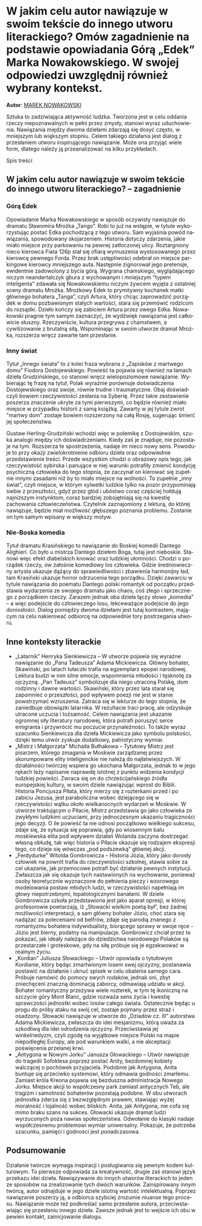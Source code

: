 # W jakim celu autor nawiązuje w swoim tekście do innego utworu literackiego? Omów zagadnienie na podstawie opowiadania Górą „Edek” Marka Nowakowskiego. W swojej odpowiedzi uwzględnij również wybrany kontekst.

**Autor**: [MAREK NOWAKOWSKI](https://poezja.org/wz/Marek_Nowakowski/)

Sztu­ka to za­dzi­wia­ją­ca ak­tyw­ność ludz­ka. Two­rzo­na jest w celu od­da­nia rze­czy nie­po­zna­wal­nych w peł­ni przez zmy­sły, sta­no­wi wy­raz udu­cho­wie­nia. Na­wią­za­nia mię­dzy dwo­ma dzie­ła­mi zda­rza­ją się do­syć czę­sto, w mniej­szym lub więk­szym stop­niu. Ce­lem ta­kie­go dzia­ła­nia jest dia­log z prze­sła­niem utwo­ru in­spi­ru­ją­ce­go na­wią­za­nie. Może ona przy­jąć wie­le form, dla­te­go na­le­ży ją prze­ana­li­zo­wać na kil­ku przy­kła­dach.

Spis treści



## W jakim celu autor nawiązuje w swoim tekście do innego utworu literackiego? – zagadnienie

### Górą Edek

Opo­wia­da­nie Marka Nowakowskiego w spo­sób oczy­wi­sty na­wią­zu­je do dra­ma­tu Sławomira Mrożka „Tango”. Robi to już na wstę­pie, w ty­tu­le wy­ko­rzy­stu­jąc postać Edka po­cho­dzą­cą z tego utwo­ru. Sam wy­ja­śnia po­wód na­wią­za­nia, spo­wo­do­wa­ny sko­ja­rze­niem. Hi­sto­ria do­ty­czy zda­rze­nia, ja­kie mia­ło miej­sce przy par­ko­wa­niu na pew­nej za­tło­czo­nej uli­cy. Roztargniony nieco kierowca Fiata 126p stał się ofiarą wymuszenia wystosowanego przez kierowcę pewnego Forda. Przez brak ustę­pli­wo­ści ode­brał on miej­sce par­kin­go­we kie­row­cy mniej­sze­go auta. Na­stęp­nie zi­gno­ro­wał jego pre­ten­sje, ewi­dent­nie za­do­wo­lo­ny z by­cia górą. Wy­gra­na chamskiego, wyglądającego niczym neandertalczyk gbura z wychowanym i mniejszym "typem inteligenta" zdawała się Nowakowskiemu niczym żywcem wyjęta z ostatniej sceny dramatu Mrożka. Mroż­ko­wy Edek to pry­mi­tyw­ny ko­cha­nek mat­ki głów­ne­go bo­ha­te­ra „Tan­ga”, czy­li Ar­tu­ra, któ­ry chcąc za­pro­wa­dzić po­rzą­dek w domu po­zba­wio­nym sta­łych war­to­ści, sta­ra się prze­mó­wić ro­dzi­com do roz­sąd­ki. Dzie­ło koń­czy się za­bi­ciem Ar­tu­ra przez owe­go Edka. No­wa­kow­ski pra­gnie tym sa­mym za­zna­czyć, że wy­dźwięk na­wią­za­nia jest cał­ko­wi­cie słusz­ny. Rze­czy­wi­ście, kultura przegrywa z chamstwem, a cywilizowanie z brutalną siłą. Wspo­mi­na­jąc w swo­im utwo­rze dra­mat Mroż­ka, roz­sze­rza wręcz za­war­te tam prze­sła­nie.

### Inny świat

Ty­tuł „In­ne­go świa­ta” to z ko­lei fra­za wy­bra­na z „Zapisków z martwego domu” Fiodora Dostojewskiego. Po­wieść ta po­ja­wia się rów­nież na ła­mach dzie­ła Gru­dziń­skie­go, co sta­no­wi wręcz wie­lo­po­zio­mo­we na­wią­za­nie. Wy­bie­ra­jąc tę fra­zę na ty­tuł, Po­lak wy­raź­nie porównuje doświadczenia Dostojewskiego oraz swoje, równie trudne i traumatyczne. Obaj do­świad­czy­li bo­wiem rze­czy­wi­sto­ści zesłania na Syberię. Przez ta­kie ze­sta­wie­nie po­sze­rza zna­cze­nie ukry­te za tymi pierw­szy­mi, co bę­dzie rów­nież mia­ło miej­sce w przy­pad­ku hi­sto­rii z samą książ­ką. Za­war­ty w jej ty­tu­le zwrot "martwy dom" zo­sta­je bo­wiem roz­sze­rzo­ny na całą Ro­sję, su­ge­ru­jąc śmierć jej spo­łe­czeń­stwa.



Gustaw Herling-Grudziński wcho­dzi więc w po­le­mi­kę z Do­sto­jew­skim, szu­ka ana­lo­gii mię­dzy ich do­świad­cze­nia­mi. Kie­dy zaś je znaj­du­je, nie po­zo­sta­je na tym. Roz­sze­rza te spo­strze­że­nia, na­da­je im nie­co nowy sens. Po­wo­du­je to przy oka­zji zwielokrotnienie odbioru dzieła oraz odpowiednie przedstawienie treści. Przede wszyst­kim cho­dzi o ob­ra­zo­wy opis tego, jak rze­czy­wi­stość sy­bir­ska i pa­nu­ją­ce w niej wa­run­ki po­tra­fi­ły zmie­nić kon­dy­cję psy­chicz­ną czło­wie­ka do tego stop­nia, że za­czy­nał on kie­ro­wać się zu­peł­nie in­ny­mi za­sa­da­mi niż by to mia­ło miej­sce na wol­no­ści. To zu­peł­nie „inny świat”, czyli miejsce, w którym sylwetki ludzkie tylko na pozór przypominają siebie z przeszłości, gdyż przez głód i ubóstwo coraz częściej hołdują najniższym instynktom, coraz bardziej zobojętniają się na kwestię zachowania człowieczeństwa. Czy­tel­nik za­zna­jo­mio­ny z lek­tu­rą, do któ­rej na­wią­zu­je, bę­dzie miał moż­li­wość głęb­sze­go po­zna­nia pro­ble­mu. Zo­sta­nie on tym sa­mym wpi­sa­ny w więk­szy mo­tyw.

### Nie-Boska komedia

Ty­tuł dra­ma­tu Kra­siń­skie­go to na­wią­za­nie do Boskiej komedii Dantego Alighieri. Co było u mi­strza Dan­te­go dzie­łem Boga, tu­taj jest nie­bo­skie. Sta­no­wi więc efekt dia­bel­skich kno­wać oraz ludz­kiej ułom­no­ści. Cho­dzi o po­rzą­dek rze­czy, ów ża­ło­śnie ko­me­dio­wy los czło­wie­ka. Gdzie śre­dnio­wiecz­ny ar­ty­sta uka­zu­je dą­żą­cy do spra­wie­dli­wo­ści i zba­wie­nia har­mo­nij­ny ład, tam Kra­siń­ski uka­zu­je hor­ror od­rzu­ce­nia tego po­rząd­ku. Dzię­ki za­war­ciu w ty­tu­le na­wią­za­nia do po­ema­tu Dan­te­go pol­ski ro­man­tyk od po­cząt­ku przed­sta­wia wy­da­rze­nia ze swo­je­go dra­ma­tu jako cha­os, coś złe­go i sprzecz­ne­go z po­rząd­kiem rze­czy. Za­ra­zem jed­nak oba dzie­ła łą­czy sło­wo „ko­me­dia” – a więc po­dej­ście do czło­wie­cze­go losu, lek­ce­wa­żą­ce po­dej­ście do jego do­nio­sło­ści. Dia­log po­mię­dzy dwo­ma dzie­ła­mi jest tu­taj kon­tra­stem, ma­ją­cym na celu na­kie­ro­wać od­bior­cę na od­po­wied­nie tory po­strze­ga­nia utwo­ru.



## Inne konteksty literackie

- „Latarnik” Henryka Sienkiewicza – W utworze pojawia się wyraźne nawiązanie do „Pana Tadeusza” Adama Mickiewicza. Główny bohater, Skawiński, po latach tułaczki trafia na egzemplarz epopei narodowej. Lektura budzi w nim silne emocje, wspomnienia młodości i tęsknotę za ojczyzną. „Pan Tadeusz” symbolizuje dla niego utraconą Polskę, dom rodzinny i dawne wartości. Skawiński, który przez lata starał się zapomnieć o przeszłości, pod wpływem poezji nie jest w stanie powstrzymać wzruszenia. Zatraca się w lekturze do tego stopnia, że zaniedbuje obowiązki latarnika. W rezultacie traci pracę, ale odzyskuje utracone uczucia i tożsamość. Celem nawiązania jest ukazanie ogromnej siły literatury narodowej, która potrafi poruszyć serce emigranta i przywrócić mu poczucie przynależności. To także wyraz szacunku Sienkiewicza dla dzieła Mickiewicza jako symbolu polskości, dzięki temu utwór zyskuje dodatkowy, patriotyczny wymiar.
- „Mistrz i Małgorzata” Michaiła Bułhakowa – Tytułowy Mistrz jest pisarzem, którego zmagania w Moskwie zarządzanej przez skorumpowane elity inteligenckie nie należą do najłatwiejszych. W działalności twórczej wspiera go ukochana Małgorzata, jednak to w jego rękach leży napisanie naprawdę istotnej z punktu widzenia kondycji ludzkiej powieści. Zwraca się on do chrześcijańskiego źródła europejskiej kultury, w swoim dziele nawiązując wprost do Biblii. Historia Poncjusza Piłata, który mierzy się z rozterkami przed i po zabiciu Jezusa, jest paraboliczna wobec dziejącego się w rzeczywistości wątku około wielkanocnych wydarzeń w Moskwie. W utworze traktującym o Piłacie, Mistrz przedstawia go jako człowieka ze zwykłymi ludzkimi uczuciami, przy jednoczesnym ukazaniu tragiczności jego decyzji. O ile powieść ta nie odnosi początkowo wielkiego sukcesu, zdaje się, że sytuacja się poprawia, gdy po wiosennym balu moskiewska elita pod wpływem działań Wolanda zaczyna dostrzegać własną obłudę, tak więc historia o Piłacie okazuje się rodzajem ekspresji tego, co dzieje się wówczas „pod podszewką” głównej akcji.
- „Ferdydurke” Witolda Gombrowicza – Historia Józia, który jako dorosły człowiek na powrót trafia do rzeczywistości szkolnej, stawia sobie za cel ukazanie, jak przemocowe potrafi być działanie pewnych instytucji. Zwłaszcza jak się okazuje tych nastawionych na wychowanie, ponieważ osoby teoretycznie wyznaczone do pełnienia pieczy i wzorowego modelowania postaw młodych ludzi, w rzeczywistości napełniają im głowy niepotrzebnymi, łopatologicznymi banałami. W dziele Gombrowicza szkoła przedstawiona jest jako aparat opresji, w której profesorowie powtarzają, iż „Słowacki wielkim poetą był”, bez żadnej możliwości interpretacji, a sam główny bohater Józio, choć stara się nadążać za poleceniami od belfrów, zdaje się parodią znanego z romantyzmu bohatera indywidualisty, biorącego sprawy w swoje ręce - Józio jest bierny, podatny na manipulacje. Gombrowicz chciał przez to pokazać, jak ideały należące do dziedzictwa narodowego Polaków są przestarzałe i groteskowe, gdy na siłę próbuje się je egzekwować w realnym życiu.
- „Kordian” Juliusza Słowackiego – Utwór opowiada o tytułowym Kordianie, który będąc zmartwionym losem swej ojczyzny, postanawia postawić na działanie i uknuć spisek w celu obalenia samego cara. Próbuje namówić do pomocy swych rodaków, jednak oni, zbyt zniechęceni znaczną dominacją zaborcy, odmawiają udziału w akcji. Bohater romantyczny przeżywa wiele rozterek, w tym tę ikoniczną na szczycie góry Mont Blanc, gdzie rozważa sens życia i kwestię sprawczości jednostki wobec losów całego świata. Ostatecznie będąc u progu do próby ataku na swój cel, zostaje pojmany przez straż i osadzony. Słowacki nawiązuje w utworze do „Dziadów cz. III” autorstwa Adama Mickiewicza, zwłaszcza do idei mesjanizmu, którą uważa za szkodliwą dla idei odrodzenia ojczyzny. Przeciwstawia jej winkelriedyzm, czyli zgodę na wyjątkowe miejsce Polski na mapie niepodległej Europy, ale pod warunkiem walki, a nie akceptacji poświęcenia przelanej krwi.
- „Antygona w Nowym Jorku” Janusza Głowackiego – Utwór nawiązuje do tragedii Sofoklesa poprzez postać Anity, bezdomnej kobiety walczącej o pochówek przyjaciela. Podobnie jak Antygona, Anita buntuje się przeciwko systemowi, który odmawia godności zmarłemu. Zamiast króla Kreona pojawia się bezduszna administracja Nowego Jorku. Miejsce akcji to współczesny park zamiast antycznych Teb, ale tragizm i samotność bohaterów pozostają podobne. W obu utworach jednostka zderza się z bezwzględnym prawem, stawiając wyżej moralność i lojalność wobec bliskich. Anita, jak Antygona, nie cofa się mimo braku szans na sukces. Głowacki ukazuje dramat ludzi wyrzuconych poza nawias społeczeństwa. Odwołanie do klasyki nadaje współczesnemu problemowi wymiar uniwersalny. Pokazuje, że potrzeba szacunku, pamięci i godności jest ponadczasowa.

## Podsumowanie

Dzia­ła­nie twór­cze wy­ma­ga in­spi­ra­cji i po­słu­gi­wa­nia się pew­nym ko­dem kul­tu­ro­wym. To pierw­sze od­po­wia­da za kre­atyw­ność, dru­gie zaś sta­no­wi ję­zyk prze­ka­zu idei dzie­ła. Na­wią­zy­wa­nie do in­nych utwo­rów li­te­rac­kich to je­den ze spo­so­bów na zre­ali­zo­wa­nie tych dwóch wa­run­ków. Za­in­spi­ro­wa­ny in­nym twór­cą, au­tor od­naj­du­je w jego dzie­le istot­ną war­tość in­te­lek­tu­al­ną. Po­przez na­wią­za­nie po­sze­rzy ją, a od­bior­ca szyb­ciej zro­zu­mie niu­an­se tego pro­ce­su. Na­wią­za­nie może też pod­kre­ślać samo prze­sła­nie au­to­ra, prze­ciw­sta­wia­jąc się prze­sła­niu in­ne­go dzie­ła. Za­wsze jed­nak jest to wej­ście ich obu w pe­wien kon­takt, za­ini­cjo­wa­nie dia­lo­gu.

